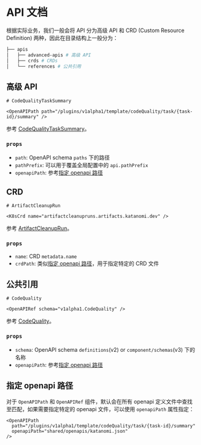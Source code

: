 
# API 文档

根据实际业务，我们一般会将 API 分为高级 API 和 CRD (Custom Resource Definition) 两种，因此在目录结构上一般分为：

```sh
├── apis
│   ├── advanced-apis # 高级 API
│   ├── crds # CRDs
│   └── references # 公共引用
```

## 高级 API

```mdx title="advanced-apis/codeQualityTaskSummary.mdx"
# CodeQualityTaskSummary

<OpenAPIPath path="/plugins/v1alpha1/template/codeQuality/task/{task-id}/summary" />
```

参考 [CodeQualityTaskSummary](../apis/advanced-apis/codeQualityTaskSummary)。

### `props`

- `path`: OpenAPI schema `paths` 下的路径
- `pathPrefix`: 可以用于覆盖全局配置中的 `api.pathPrefix`
- `openapiPath`: 参考[指定 openapi 路径](#指定-openapi-路径)

## CRD

```mdx title="crds/ArtifactCleanupRun.mdx"
# ArtifactCleanupRun

<K8sCrd name="artifactcleanupruns.artifacts.katanomi.dev" />
```

参考 [ArtifactCleanupRun](../apis/crds/ArtifactCleanupRun)。

### `props`

- `name`: CRD `metadata.name`
- `crdPath`: 类似[指定 openapi 路径](#指定-openapi-路径)，用于指定特定的 CRD 文件

## 公共引用

```mdx title="references/CodeQuality.mdx"
# CodeQuality

<OpenAPIRef schema="v1alpha1.CodeQuality" />
```

参考 [CodeQuality](../apis/references/CodeQuality)。

### `props`

- `schema`: OpenAPI schema `definitions`(v2) or `component/schemas`(v3) 下的名称
- `openapiPath`: 参考[指定 openapi 路径](#指定-openapi-路径)

## 指定 openapi 路径

对于 `OpenAPIPath` 和 `OpenAPIRef` 组件，默认会在所有 openapi 定义文件中查找至匹配，如果需要指定特定的 openapi 文件，可以使用 `openapiPath` 属性指定：

```mdx
<OpenAPIPath
  path="/plugins/v1alpha1/template/codeQuality/task/{task-id}/summary"
  openapiPath="shared/openapis/katanomi.json"
/>
```
